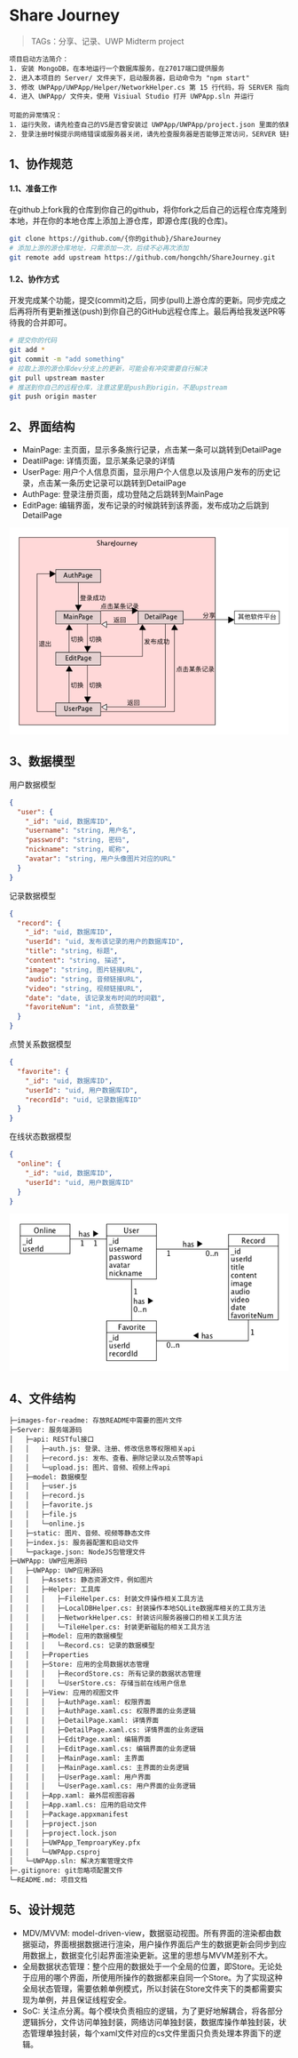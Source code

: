 # Share Journey
> TAGs：分享、记录、UWP Midterm project

```txt
项目启动方法简介：
1. 安装 MongoDB，在本地运行一个数据库服务，在27017端口提供服务
2. 进入本项目的 Server/ 文件夹下，启动服务器，启动命令为 "npm start"
3. 修改 UWPApp/UWPApp/Helper/NetworkHelper.cs 第 15 行代码，将 SERVER 指向你本地服务器的地址
4. 进入 UWPApp/ 文件夹，使用 Visiual Studio 打开 UWPApp.sln 并运行

可能的异常情况：
1. 运行失败，请先检查自己的VS是否曾安装过 UWPApp/UWPApp/project.json 里面的依赖，如果有请卸载后重新安装
2. 登录注册时候提示网络错误或服务器关闭，请先检查服务器是否能够正常访问，SERVER 链接是否正确
```

## 1、协作规范
#### 1.1、准备工作
在github上fork我的仓库到你自己的github，将你fork之后自己的远程仓库克隆到本地，并在你的本地仓库上添加上游仓库，即源仓库(我的仓库)。
```bash
git clone https://github.com/{你的github}/ShareJourney
# 添加上游的源仓库地址，只需添加一次，后续不必再次添加
git remote add upstream https://github.com/hongchh/ShareJourney.git
```
#### 1.2、协作方式
开发完成某个功能，提交(commit)之后，同步(pull)上游仓库的更新。同步完成之后再将所有更新推送(push)到你自己的GitHub远程仓库上。最后再给我发送PR等待我的合并即可。
```bash
# 提交你的代码
git add *
git commit -m "add something"
# 拉取上游的源仓库dev分支上的更新，可能会有冲突需要自行解决
git pull upstream master
# 推送到你自己的远程仓库，注意这里是push到origin，不是upstream
git push origin master
```

## 2、界面结构
* MainPage: 主页面，显示多条旅行记录，点击某一条可以跳转到DetailPage
* DeatilPage: 详情页面，显示某条记录的详情
* UserPage: 用户个人信息页面，显示用户个人信息以及该用户发布的历史记录，点击某一条历史记录可以跳转到DetailPage
* AuthPage: 登录注册页面，成功登陆之后跳转到MainPage
* EditPage: 编辑界面，发布记录的时候跳转到该界面，发布成功之后跳到DetailPage

![ShareJourney](images-for-readme/ShareJourney.png)

## 3、数据模型
用户数据模型
```json
{
  "user": {
    "_id": "uid, 数据库ID",
    "username": "string, 用户名",
    "password": "string, 密码",
    "nickname": "string, 昵称",
    "avatar": "string, 用户头像图片对应的URL"
  }
}
```
记录数据模型
```json
{
  "record": {
    "_id": "uid, 数据库ID",
    "userId": "uid, 发布该记录的用户的数据库ID",
    "title": "string, 标题",
    "content": "string, 描述",
    "image": "string, 图片链接URL",
    "audio": "string, 音频链接URL",
    "video": "string, 视频链接URL",
    "date": "date, 该记录发布时间的时间戳",
    "favoriteNum": "int, 点赞数量"
  }
}
```
点赞关系数据模型
```json
{
  "favorite": {
    "_id": "uid, 数据库ID",
    "userId": "uid, 用户数据库ID",
    "recordId": "uid, 记录数据库ID"
  }
}
```
在线状态数据模型
```json
{
  "online": {
    "_id": "uid, 数据库ID",
    "userId": "uid, 用户数据库ID"
  }
}
```

![ShareJourneyDB](images-for-readme/ShareJourneyDB.png)

## 4、文件结构
```txt
├─images-for-readme: 存放README中需要的图片文件
├─Server: 服务端源码
│   ├─api: RESTful接口
│   │   ├─auth.js: 登录、注册、修改信息等权限相关api
│   │   ├─record.js: 发布、查看、删除记录以及点赞等api
│   │   └─upload.js: 图片、音频、视频上传api
│   ├─model: 数据模型
│   │   ├─user.js
│   │   ├─record.js
│   │   ├─favorite.js
│   │   ├─file.js
│   │   └─online.js
│   ├─static: 图片、音频、视频等静态文件
│   ├─index.js: 服务器配置和启动文件
│   └─package.json: NodeJS包管理文件
├─UWPApp: UWP应用源码
│   ├─UWPApp: UWP应用源码
│   │   ├─Assets: 静态资源文件，例如图片
│   │   ├─Helper: 工具库
│   │   │   ├─FileHelper.cs: 封装文件操作相关工具方法
│   │   │   ├─LocalDBHelper.cs: 封装操作本地SQLite数据库相关的工具方法
│   │   │   ├─NetworkHelper.cs: 封装访问服务器接口的相关工具方法
│   │   │   └─TileHelper.cs: 封装更新磁贴的相关工具方法
│   │   ├─Model: 应用的数据模型
│   │   │   └─Record.cs: 记录的数据模型
│   │   ├─Properties
│   │   ├─Store: 应用的全局数据状态管理
│   │   │   ├─RecordStore.cs: 所有记录的数据状态管理
│   │   │   └─UserStore.cs: 存储当前在线用户信息
│   │   ├─View: 应用的视图文件
│   │   │   ├─AuthPage.xaml: 权限界面
│   │   │   ├─AuthPage.xaml.cs: 权限界面的业务逻辑
│   │   │   ├─DetailPage.xaml: 详情界面
│   │   │   ├─DetailPage.xaml.cs: 详情界面的业务逻辑
│   │   │   ├─EditPage.xaml: 编辑界面
│   │   │   ├─EditPage.xaml.cs: 编辑界面的业务逻辑
│   │   │   ├─MainPage.xaml: 主界面
│   │   │   ├─MainPage.xaml.cs: 主界面的业务逻辑
│   │   │   ├─UserPage.xaml: 用户界面
│   │   │   └─UserPage.xaml.cs: 用户界面的业务逻辑
│   │   ├─App.xaml: 最外层视图容器
│   │   ├─App.xaml.cs: 应用的启动文件
│   │   ├─Package.appxmanifest
│   │   ├─project.json
│   │   ├─project.lock.json
│   │   ├─UWPApp_TemproaryKey.pfx
│   │   └─UWPApp.csproj
│   └─UWPApp.sln: 解决方案管理文件
├─.gitignore: git忽略项配置文件
└─README.md: 项目文档
```

## 5、设计规范
* MDV/MVVM: model-driven-view，数据驱动视图。所有界面的渲染都由数据驱动，界面根据数据进行渲染，用户操作界面后产生的数据更新会同步到应用数据上，数据变化引起界面渲染更新。这里的思想与MVVM差别不大。
* 全局数据状态管理：整个应用的数据处于一个全局的位置，即Store。无论处于应用的哪个界面，所使用所操作的数据都来自同一个Store。为了实现这种全局状态管理，需要依赖单例模式，所以封装在Store文件夹下的类都需要实现为单例，并且保证线程安全。
* SoC: 关注点分离。每个模块负责相应的逻辑，为了更好地解耦合，将各部分逻辑拆分，文件访问单独封装，网络访问单独封装，数据库操作单独封装，状态管理单独封装，每个xaml文件对应的cs文件里面只负责处理本界面下的逻辑。